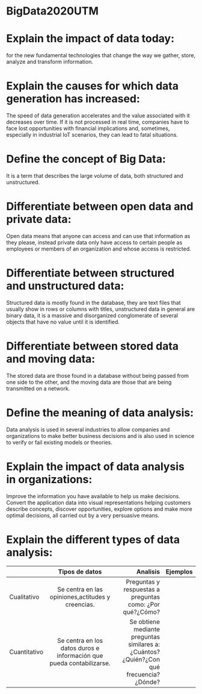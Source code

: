 # **BigData2020UTM**

# Explain the impact of data today:
for the new fundamental technologies that change the way we gather, store, analyze and transform information.

# Explain the causes for which data generation has increased:
The speed of data generation accelerates and the value associated with it decreases over time. If it is not processed in real time, companies have to face lost opportunities with financial implications and, sometimes, especially in industrial IoT scenarios, they can lead to fatal situations.

# Define the concept of Big Data:
It is a term that describes the large volume of data, both structured and unstructured.

# Differentiate between open data and private data:
Open data means that anyone can access and can use that information as they please, instead private data only have access to certain people as employees or members of an organization and whose access is restricted.

# Differentiate between structured and unstructured data:
Structured data is mostly found in the database, they are text files that usually show in rows or columns with titles, unstructured data in general are binary data, it is a massive and disorganized conglomerate of several objects that have no value until it is identified.

# Differentiate between stored data and moving data:
The stored data are those found in a database without being passed from one side to the other, and the moving data are those that are being transmitted on a network.

# Define the meaning of data analysis:
Data analysis is used in several industries to allow companies and organizations to make better business decisions and is also used in science to verify or fail existing models or theories.

# Explain the impact of data analysis in organizations:
Improve the information you have available to help us make decisions. Convert the application data into visual representations helping customers describe concepts, discover opportunities, explore options and make more optimal decisions, all carried out by a very persuasive means.

# Explain the different types of data analysis:
|               | Tipos de datos           | Analisis  | Ejemplos          |
| ------------- |:-------------:| -----:| -------------:|
| Cualitativo   | Se centra en las opiniones,actitudes y creencias. | Preguntas y respuestas a preguntas como: ¿Por qué?¿Cómo? |               
| Cuantitativo  | Se centra en los datos duros e información que pueda contabilizarse.| Se obtiene mediante preguntas similares a: ¿Cuántos?¿Quién?¿Con qué frecuencia?¿Dónde? |               |

